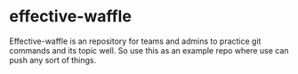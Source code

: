 # effective-waffle
Effective-waffle is an repository for teams and admins to practice git commands and its topic well. So use this as an example repo where use can push any sort of things.
